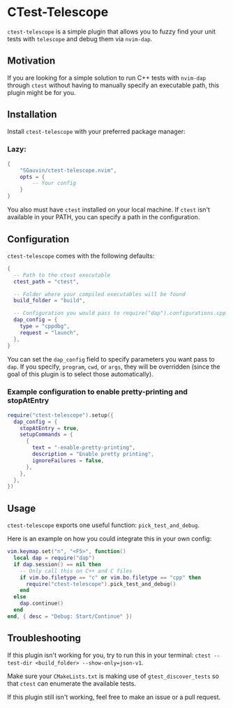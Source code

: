 # CTest-Telescope

`ctest-telescope` is a simple plugin that allows you to fuzzy find your unit tests with `telescope` and debug them via `nvim-dap`.

## Motivation

If you are looking for a simple solution to run C++ tests with `nvim-dap` through `ctest` without having to manually specify an executable path, this plugin might be for you.

## Installation

Install `ctest-telescope` with your preferred package manager:

### Lazy:

```lua
{
    "SGauvin/ctest-telescope.nvim",
    opts = {
        -- Your config
    }
}
```

You also must have `ctest` installed on your local machine. If `ctest` isn't available in your PATH, you can specify a path in the configuration.

## Configuration

`ctest-telescope` comes with the following defaults:

```lua
{
  -- Path to the ctest executable
  ctest_path = "ctest",

  -- Folder where your compiled executables will be found
  build_folder = "build",

  -- Configuration you would pass to require("dap").configurations.cpp
  dap_config = {
    type = "cppdbg",
    request = "launch",
  },
}
```

You can set the `dap_config` field to specify parameters you want pass to `dap`.
If you specify, `program`, `cwd`, or `args`, they will be overridden (since the goal of this plugin is to select those automatically).

### Example configuration to enable pretty-printing and stopAtEntry

```lua
require("ctest-telescope").setup({
  dap_config = {
    stopAtEntry = true,
    setupCommands = {
      {
        text = "-enable-pretty-printing",
        description = "Enable pretty printing",
        ignoreFailures = false,
      },
    },
  },
})
```

## Usage

`ctest-telescope` exports one useful function: `pick_test_and_debug`.

Here is an example on how you could integrate this in your own config:
```lua
vim.keymap.set("n", "<F5>", function()
  local dap = require("dap")
  if dap.session() == nil then
    -- Only call this on C++ and C files
    if vim.bo.filetype == "c" or vim.bo.filetype == "cpp" then
      require("ctest-telescope").pick_test_and_debug()
    end
  else
    dap.continue()
  end
end, { desc = "Debug: Start/Continue" })
```

## Troubleshooting

If this plugin isn't working for you, try to run this in your terminal: `ctest --test-dir <build_folder> --show-only=json-v1`.

Make sure your `CMakeLists.txt` is making use of `gtest_discover_tests` so that `ctest` can enumerate the available tests.

If this plugin still isn't working, feel free to make an issue or a pull request.
